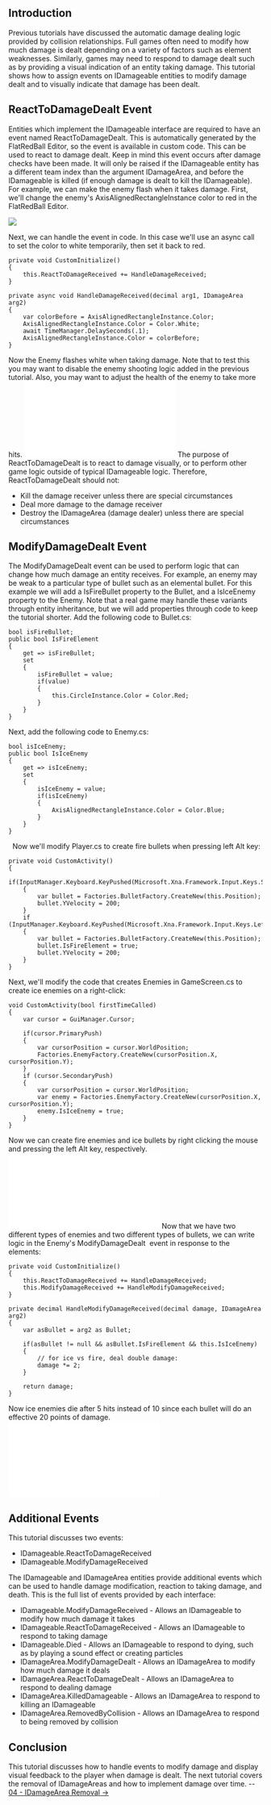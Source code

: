 ## Introduction

Previous tutorials have discussed the automatic damage dealing logic provided by collision relationships. Full games often need to modify how much damage is dealt depending on a variety of factors such as element weaknesses. Similarly, games may need to respond to damage dealt such as by providing a visual indication of an entity taking damage. This tutorial shows how to assign events on IDamageable entities to modify damage dealt and to visually indicate that damage has been dealt.

## ReactToDamageDealt Event

Entities which implement the IDamageable interface are required to have an event named ReactToDamageDealt. This is automatically generated by the FlatRedBall Editor, so the event is available in custom code. This can be used to react to damage dealt. Keep in mind this event occurs after damage checks have been made. It will only be raised if the IDamageable entity has a different team index than the argument IDamageArea, and before the IDamageable is killed (if enough damage is dealt to kill the IDamageable). For example, we can make the enemy flash when it takes damage. First, we'll change the enemy's AxisAlignedRectangleInstance color to red in the FlatRedBall Editor.

![](/media/2023-01-img_63bed29eca1f8.png)

Next, we can handle the event in code. In this case we'll use an async call to set the color to white temporarily, then set it back to red.

    private void CustomInitialize()
    {
        this.ReactToDamageReceived += HandleDamageReceived;
    }

    private async void HandleDamageReceived(decimal arg1, IDamageArea arg2)
    {
        var colorBefore = AxisAlignedRectangleInstance.Color;
        AxisAlignedRectangleInstance.Color = Color.White;
        await TimeManager.DelaySeconds(.1);
        AxisAlignedRectangleInstance.Color = colorBefore;
    }

Now the Enemy flashes white when taking damage. Note that to test this you may want to disable the enemy shooting logic added in the previous tutorial. Also, you may want to adjust the health of the enemy to take more hits. [![](/wp-content/uploads/2023/01/11_08-19-19.gif.md)](/wp-content/uploads/2023/01/11_08-19-19.gif.md) The purpose of ReactToDamageDealt is to react to damage visually, or to perform other game logic outside of typical IDamageable logic. Therefore, ReactToDamageDealt should not:

-   Kill the damage receiver unless there are special circumstances
-   Deal more damage to the damage receiver
-   Destroy the IDamageArea (damage dealer) unless there are special circumstances

## ModifyDamageDealt Event

The ModifyDamageDealt event can be used to perform logic that can change how much damage an entity receives. For example, an enemy may be weak to a particular type of bullet such as an elemental bullet. For this example we will add a IsFireBullet property to the Bullet, and a IsIceEnemy property to the Enemy. Note that a real game may handle these variants through entity inheritance, but we will add properties through code to keep the tutorial shorter. Add the following code to Bullet.cs:

    bool isFireBullet;
    public bool IsFireElement
    {
        get => isFireBullet;
        set
        {
            isFireBullet = value;
            if(value)
            {
                this.CircleInstance.Color = Color.Red;
            }
        }
    }

Next, add the following code to Enemy.cs:

    bool isIceEnemy;
    public bool IsIceEnemy
    {
        get => isIceEnemy;
        set
        {
            isIceEnemy = value;
            if(isIceEnemy) 
            {
                AxisAlignedRectangleInstance.Color = Color.Blue;
            }
        }
    }

  Now we'll modify Player.cs to create fire bullets when pressing left Alt key:

    private void CustomActivity()
    {
        if(InputManager.Keyboard.KeyPushed(Microsoft.Xna.Framework.Input.Keys.Space))
        {
            var bullet = Factories.BulletFactory.CreateNew(this.Position);
            bullet.YVelocity = 200;
        }
        if (InputManager.Keyboard.KeyPushed(Microsoft.Xna.Framework.Input.Keys.LeftAlt))
        {
            var bullet = Factories.BulletFactory.CreateNew(this.Position);
            bullet.IsFireElement = true;
            bullet.YVelocity = 200;
        }
    }

Next, we'll modify the code that creates Enemies in GameScreen.cs to create ice enemies on a right-click:

    void CustomActivity(bool firstTimeCalled)
    {
        var cursor = GuiManager.Cursor;

        if(cursor.PrimaryPush)
        {
            var cursorPosition = cursor.WorldPosition;
            Factories.EnemyFactory.CreateNew(cursorPosition.X, cursorPosition.Y);
        }
        if (cursor.SecondaryPush)
        {
            var cursorPosition = cursor.WorldPosition;
            var enemy = Factories.EnemyFactory.CreateNew(cursorPosition.X, cursorPosition.Y);
            enemy.IsIceEnemy = true;
        }
    }

Now we can create fire enemies and ice bullets by right clicking the mouse and pressing the left Alt key, respectively. [![](/wp-content/uploads/2023/01/11_08-40-53.gif.md)](/wp-content/uploads/2023/01/11_08-40-53.gif.md) Now that we have two different types of enemies and two different types of bullets, we can write logic in the Enemy's ModifyDamageDealt  event in response to the elements:  

    private void CustomInitialize()
    {
        this.ReactToDamageReceived += HandleDamageReceived;
        this.ModifyDamageReceived += HandleModifyDamageReceived;
    }

    private decimal HandleModifyDamageReceived(decimal damage, IDamageArea arg2)
    {
        var asBullet = arg2 as Bullet;

        if(asBullet != null && asBullet.IsFireElement && this.IsIceEnemy)
        {
            // for ice vs fire, deal double damage:
            damage *= 2;
        }

        return damage;
    }

Now ice enemies die after 5 hits instead of 10 since each bullet will do an effective 20 points of damage. [![](/wp-content/uploads/2023/01/11_08-54-38.gif.md)](/wp-content/uploads/2023/01/11_08-54-38.gif.md)

## Additional Events

This tutorial discusses two events:

-   IDamageable.ReactToDamageReceived
-   IDamageable.ModifyDamageReceived

The IDamageable and IDamageArea entities provide additional events which can be used to handle damage modification, reaction to taking damage, and death. This is the full list of events provided by each interface:

-   IDamageable.ModifyDamageReceived - Allows an IDamageable to modify how much damage it takes
-   IDamageable.ReactToDamageReceived - Allows an IDamageable to respond to taking damage
-   IDamageable.Died - Allows an IDamageable to respond to dying, such as by playing a sound effect or creating particles
-   IDamageArea.ModifyDamageDealt - Allows an IDamageArea to modify how much damage it deals
-   IDamageArea.ReactToDamageDealt - Allows an IDamageArea to respond to dealing damage
-   IDamageArea.KilledDamageable - Allows an IDamageArea to respond to killing an IDamageable
-   IDamageArea.RemovedByCollision - Allows an IDamageArea to respond to being removed by collision

## Conclusion

This tutorial discusses how to handle events to modify damage and display visual feedback to the player when damage is dealt. The next tutorial covers the removal of IDamageAreas and how to implement damage over time. -- [04 - IDamageArea Removal -\>](/documentation/tutorials/damage-dealing/04-idamagearea-removal.md)
